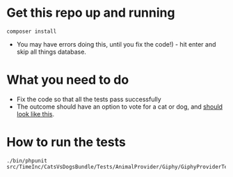 # Get this repo up and running
```
composer install
```
- You may have errors doing this, until you fix the code!) - hit enter and skip all things database.

# What you need to do
- Fix the code so that all the tests pass successfully
- The outcome should have an option to vote for a cat or dog, and [should look like this](http://imgur.com/ksR23fu).


# How to run the tests
```
./bin/phpunit src/TimeInc/CatsVsDogsBundle/Tests/AnimalProvider/Giphy/GiphyProviderTest.php
```
